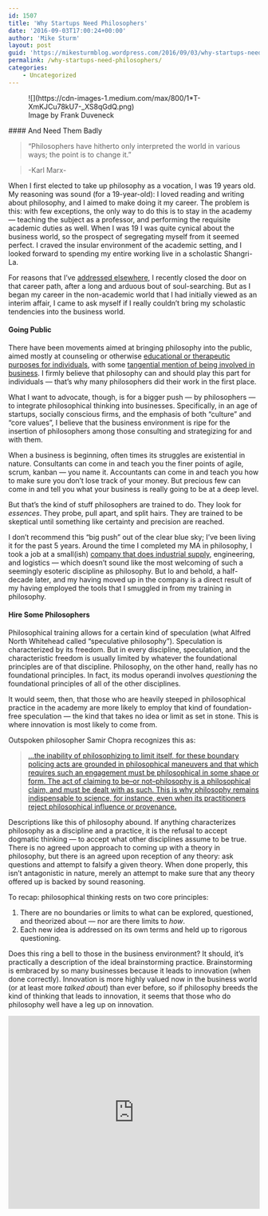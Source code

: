 ```yaml
---
id: 1507
title: 'Why Startups Need Philosophers'
date: '2016-09-03T17:00:24+00:00'
author: 'Mike Sturm'
layout: post
guid: 'https://mikesturmblog.wordpress.com/2016/09/03/why-startups-need-philosophers/'
permalink: /why-startups-need-philosophers/
categories:
    - Uncategorized
---
```


<figure class="wp-caption">![](https://cdn-images-1.medium.com/max/800/1*T-XmKJCu78kU7-_XS8qGdQ.png)<figcaption class="wp-caption-text">Image by Frank Duveneck</figcaption></figure>#### And Need Them Badly

> “Philosophers have hitherto only interpreted the world in various ways; the point is to change it.”

> -Karl Marx-

When I first elected to take up philosophy as a vocation, I was 19 years old. My reasoning was sound (for a 19-year-old): I loved reading and writing about philosophy, and I aimed to make doing it my career. The problem is this: with few exceptions, the only way to do this is to stay in the academy — teaching the subject as a professor, and performing the requisite academic duties as well. When I was 19 I was quite cynical about the business world, so the prospect of segregating myself from it seemed perfect. I craved the insular environment of the academic setting, and I looked forward to spending my entire working live in a scholastic Shangri-La.

For reasons that I’ve [addressed elsewhere](https://medium.com/@MikeSturm/why-i-chose-to-give-up-on-academia-df6855611d0d#.7d6p1dqhj), I recently closed the door on that career path, after a long and arduous bout of soul-searching. But as I began my career in the non-academic world that I had initially viewed as an interim affair, I came to ask myself if I really couldn’t bring my scholastic tendencies into the business world.

#### Going Public

There have been movements aimed at bringing philosophy into the public, aimed mostly at counseling or otherwise [educational or therapeutic purposes for individuals](http://www.philopractice.org/), with some [tangential mention of being involved in business](http://www.philosophy-foundation.org/what-we-do/philosophy-in-business). I firmly believe that philosophy can and should play this part for individuals — that’s why many philosophers did their work in the first place.

What I want to advocate, though, is for a bigger push — by philosophers — to integrate philosophical thinking into businesses. Specifically, in an age of startups, socially conscious firms, and the emphasis of both “culture” and “core values”, I believe that the business environment is ripe for the insertion of philosophers among those consulting and strategizing for and with them.

When a business is beginning, often times its struggles are existential in nature. Consultants can come in and teach you the finer points of agile, scrum, kanban — you name it. Accountants can come in and teach you how to make sure you don’t lose track of your money. But precious few can come in and tell you what your business is really going to be at a deep level.

But that’s the kind of stuff philosophers are trained to do. They look for *essences*. They probe, pull apart, and split hairs. They are trained to be skeptical until something like certainty and precision are reached.

I don’t recommend this “big push” out of the clear blue sky; I’ve been living it for the past 5 years. Around the time I completed my MA in philosophy, I took a job at a small(ish) [company that does industrial supply](http://fieldfastener.com/2014/07/18/who-is-field-part-1-integrity/), engineering, and logistics — which doesn’t sound like the most welcoming of such a seemingly esoteric discipline as philosophy. But lo and behold, a half-decade later, and my having moved up in the company is a direct result of my having employed the tools that I smuggled in from my training in philosophy.

#### Hire Some Philosophers

Philosophical training allows for a certain kind of speculation (what Alfred North Whitehead called “speculative philosophy”). Speculation is characterized by its freedom. But in every discipline, speculation, and the characteristic freedom is usually limited by whatever the foundational principles are of that discipline. Philosophy, on the other hand, really has no foundational principles. In fact, its modus operandi involves *questioning* the foundational principles of all of the other disciplines.

It would seem, then, that those who are heavily steeped in philosophical practice in the academy are more likely to employ that kind of foundation-free speculation — the kind that takes no idea or limit as set in stone. This is where innovation is most likely to come from.

Outspoken philosopher Samir Chopra recognizes this as:

> […the inability of philosophizing to limit itself, for these boundary policing acts are grounded in philosophical maneuvers and that which requires such an engagement must be philosophical in some shape or form. The act of claiming to be–or not–philosophy is a philosophical claim, and must be dealt with as such. This is why philosophy remains indispensable to science, for instance, even when its practitioners reject philosophical influence or provenance.](http://samirchopra.com/2015/07/07/philosophy-pseudo-philosophy-and-claiming-to-be-philosophy/)

Descriptions like this of philosophy abound. If anything characterizes philosophy as a discipline and a practice, it is the refusal to accept dogmatic thinking — to accept what other disciplines assume to be true. There is no agreed upon approach to coming up with a theory in philosophy, but there is an agreed upon reception of any theory: ask questions and attempt to falsify a given theory. When done properly, this isn’t antagonistic in nature, merely an attempt to make sure that any theory offered up is backed by sound reasoning.

To recap: philosophical thinking rests on two core principles:

1. There are no boundaries or limits to what can be explored, questioned, and theorized about — nor are there limits to *how*.
2. Each new idea is addressed on its own terms and held up to rigorous questioning.

Does this ring a bell to those in the business environment? It should, it’s practically a description of the ideal brainstorming practice. Brainstorming is embraced by so many businesses because it leads to innovation (when done correctly). Innovation is more highly valued now in the business world (or at least more *talked about*) than ever before, so if philosophy breeds the kind of thinking that leads to innovation, it seems that those who do philosophy well have a leg up on innovation.

<iframe class="wp-embedded-content" data-secret="DkuAxKsmd7" frameborder="0" height="386" loading="lazy" sandbox="allow-scripts" scrolling="no" security="restricted" src="https://upscri.be/f/61f5e9?as_embed=true#?secret=DkuAxKsmd7" title="Subscribe to Woolgathering" width="100%"></iframe>